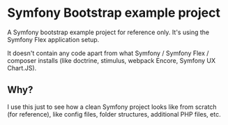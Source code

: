 # Symfony Bootstrap example project

A Symfony bootstrap example project for reference only. It's using the Symfony Flex application setup.

It doesn't contain any code apart from what Symfony / Symfony Flex / composer installs (like doctrine, stimulus, webpack Encore, Symfony UX Chart.JS).

## Why?

I use this just to see how a clean Symfony project looks like from scratch (for reference), like config files, folder structures, additional PHP files, etc.
